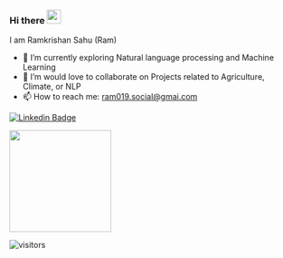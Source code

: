 ### Hi there <img src="https://media.giphy.com/media/hvRJCLFzcasrR4ia7z/giphy.gif" width="25px">
I am Ramkrishan Sahu (Ram) 

- 🔭 I’m currently exploring Natural language processing and Machine Learning
- 👯 I’m would love to collaborate on Projects related to Agriculture, Climate, or NLP
- 📫 How to reach me: ram019.social@gmai.com


[![Linkedin Badge](https://img.shields.io/badge/-LinkedIn-0e76a8?style=flat-square&logo=Linkedin&logoColor=white)](https://www.linkedin.com/in/ramkrishansahu/)

<img height="180em" src="https://github-readme-stats.vercel.app/api?username=ramkrishan-sahu&show_icons=true&hide_border=true&&count_private=true&include_all_commits=true" />


![visitors](https://visitor-badge.glitch.me/badge?page_id=ramkrishan-sahu)

